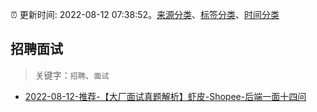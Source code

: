 :alarm_clock: 更新时间: 2022-08-12 07:38:52。[来源分类](../README.md)、[标签分类](../TAGS.md)、[时间分类](../TIMELINE.md)

## 招聘面试


> 关键字：`招聘`、`面试`



- [2022-08-12-推荐-【大厂面试真题解析】虾皮-Shopee-后端一面十四问](https://toutiao.io/k/pol71im) 